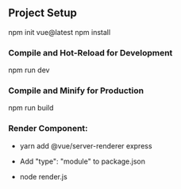 ﻿

## Project Setup
npm init vue@latest
npm install

### Compile and Hot-Reload for Development
npm run dev

### Compile and Minify for Production
npm run build

### Render Component:
- yarn add @vue/server-renderer express

- Add "type": "module" to package.json
- node render.js


